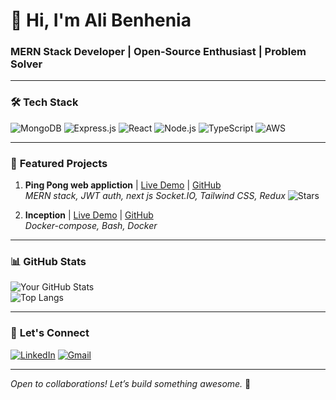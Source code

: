 # 👋 Hi, I'm Ali Benhenia
### **MERN Stack Developer | Open-Source Enthusiast | Problem Solver**  

---

### 🛠️ **Tech Stack**  
![MongoDB](https://img.shields.io/badge/MongoDB-%234ea94b.svg?style=flat&logo=mongodb&logoColor=white)
![Express.js](https://img.shields.io/badge/Express.js-%23404d59.svg?style=flat)
![React](https://img.shields.io/badge/React-%2320232a.svg?style=flat&logo=react&logoColor=%2361DAFB)
![Node.js](https://img.shields.io/badge/Node.js-43853D?style=flat&logo=node.js&logoColor=white)
![TypeScript](https://img.shields.io/badge/TypeScript-007ACC?style=flat&logo=typescript&logoColor=white)
![AWS](https://img.shields.io/badge/AWS-%23FF9900.svg?style=flat&logo=amazon-aws&logoColor=white)

---

### 🚀 **Featured Projects**  
1. **Ping Pong web appliction** | [Live Demo](https://yourapp.com) | [GitHub](https://github.com/yourrepo)  
   *MERN stack, JWT auth, next js*
   *Socket.IO, Tailwind CSS, Redux*
   ![Stars](https://img.shields.io/github/stars/yourrepo/ecommerce?style=social)

3. **Inception** | [Live Demo](https://yourapp.com) | [GitHub](https://github.com/yourrepo)  
   *Docker-compose, Bash, Docker*                     

---

### 📊 **GitHub Stats**  
![Your GitHub Stats](https://github-readme-stats.vercel.app/api?username=alibenhenia&show_icons=true&theme=radical)  
![Top Langs](https://github-readme-stats.vercel.app/api/top-langs/?username=alibenhenia&layout=compact&theme=radical)

---

### 🤝 **Let's Connect**  
[![LinkedIn](https://img.shields.io/badge/LinkedIn-0077B5?style=flat&logo=linkedin&logoColor=white)](https://www.linkedin.com/in/ali-benhenia-8a4a42206/)
[![Gmail](https://img.shields.io/badge/Gmail-D14836?style=flat&logo=gmail&logoColor=white)](mailto:alibenhenia1@gmail.com)

---

*Open to collaborations! Let’s build something awesome.* 🚀   
